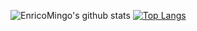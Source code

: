 ![EnricoMingo's github stats](https://github-readme-stats.vercel.app/api?username=EnricoMingo&show_icons=true)
[![Top Langs](https://github-readme-stats.vercel.app/api/top-langs/?username=EnricoMingo)](https://github.com/EnricoMingo/github-readme-stats)
